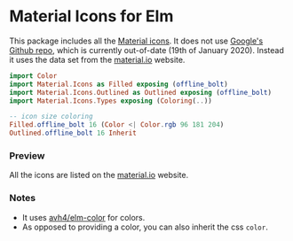 # Material Icons for Elm

This package includes all the [Material icons](https://material.io/tools/icons/). It does not use [Google's Github repo](https://github.com/google/material-design-icons), which is currently out-of-date (19th of January 2020). Instead it uses the data set from the [material.io](https://material.io/tools/icons/) website.

```elm
import Color
import Material.Icons as Filled exposing (offline_bolt)
import Material.Icons.Outlined as Outlined exposing (offline_bolt)
import Material.Icons.Types exposing (Coloring(..))

-- icon size coloring
Filled.offline_bolt 16 (Color <| Color.rgb 96 181 204)
Outlined.offline_bolt 16 Inherit
```

### Preview

All the icons are listed on the [material.io](https://material.io/resources/icons/) website.

### Notes

- It uses [avh4/elm-color](https://package.elm-lang.org/packages/avh4/elm-color/latest/Color) for colors.
- As opposed to providing a color, you can also inherit the css `color`.
